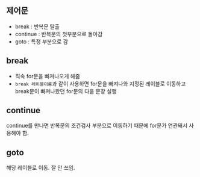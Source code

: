 ## 제어문
+ break : 반복문 탈출
+ continue : 반복문의 첫부분으로 돌아감
+ goto : 특정 부분으로 감

## break
+ 직속 for문을 빠져나오게 해줌
+ ```break 레이블이름```과 같이 사용하면 for문을 빠져나와 지정된 레이블로 이동하고 break문이 빠져나왔던 for문의 다음 문장 실행

## continue
continue를 만나면 반복문의 조건검사 부분으로 이동하기 때문에 for문가 연관돼서 사용해야 함. 

## goto
해당 레이블로 이동. 잘 안 쓰임.
